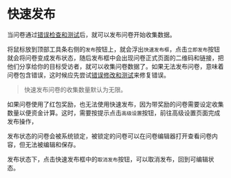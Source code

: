 ```index

```

```tag

```

```summary

```
# 快速发布
当问卷通过[错误检查和测试](./debug.md)后，就可以发布问卷开始收集数据。

将鼠标放到顶部工具条右侧的`发布`按钮上，就会浮出`快速发布框`，点击`立即发布`按钮就会将问卷变成发布状态，随后发布框中会出现问卷正式页面的二维码和链接，把他们分享给你的目标受访者，就可以收集问卷数据了。如果无法发布问卷，意味着问卷包含错误，这时候应先尝试[错误修改和测试](./debug.md)来修复错误。
> 快速发布问卷的收集数量默认为无限。

如果问卷使用了红包奖励，也无法使用快速发布，因为带奖励的问卷需要设定收集数量以便资金计算。这时，需要按提示点击`高级设置`按钮，前往高级设置页面完成发布操作，

发布状态的问卷会被系统锁定，被锁定的问卷可以在问卷编辑器打开查看问卷内容，但无法被编辑和保存。

发布状态下，点击快速发布框中的`取消发布`按钮，可以取消发布，回到可编辑状态。


